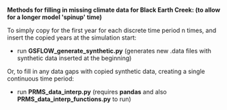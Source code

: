 **Methods for filling in missing climate data for Black Earth Creek: (to allow for a longer model 'spinup' time)**

To simply copy for the first year for each discrete time period n times, and insert the copied years at the         simulation start:
 * run **GSFLOW_generate_synthetic.py** (generates new .data files with synthetic data inserted at the beginning) 
  
  Or, to fill in any data gaps with copied synthetic data, creating a single continuous time period:
 * run **PRMS_data_interp.py** (requires **pandas** and also **PRMS_data_interp_functions.py** to run)